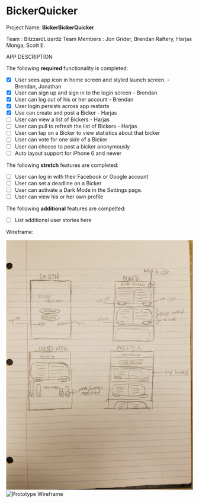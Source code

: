 # BickerQuicker

Project Name: **BickerBickerQuicker**

Team : BlizzardLizardz
Team Members : Jon Grider, Brendan Raftery, Harjas Monga, Scott E.

APP DESCRIPTION

The following **required** functionality is completed:

- [x] User sees app icon in home screen and styled launch screen. - Brendan, Jonathan
- [x] User can sign up and sign in to the login screen - Brendan
- [x] User can log out of his or her account - Brendan
- [x] User login persists across app restarts
- [x] Use can create and post a Bicker - Harjas
- [ ] User can view a list of Bickers - Harjas
- [ ] User can pull to refresh the list of Bickers - Harjas
- [ ] User can tap on a Bicker to view statistics about that bicker
- [ ] User can vote for one side of a Bicker
- [ ] User can choose to post a bicker anonymously
- [ ] Auto layout support for iPhone 6 and newer

The following **stretch** features are completed:

- [ ] User can log in with their Facebook or Google account
- [ ] User can set a deadline on a Bicker
- [ ] User can activate a Dark Mode in the Settings page.
- [ ] User can view his or her own profile

The following **additional** features are compelted:

- [ ] List additional user stories here



Wireframe:

<img src="wireframe.jpg" title="Prototype Wireframe" width='' alt='Prototype Wireframe'/>

<img src="https://i.imgur.com/ULVWDFV.gif" title="Prototype Wireframe" width='' alt='Prototype Wireframe'/>


